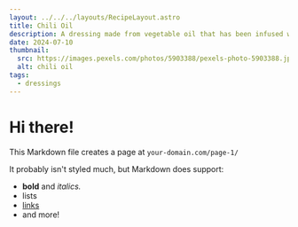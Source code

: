 ```yaml
---
layout: ../../../layouts/RecipeLayout.astro
title: Chili Oil
description: A dressing made from vegetable oil that has been infused with chili peppers.
date: 2024-07-10
thumbnail:
  src: https://images.pexels.com/photos/5903388/pexels-photo-5903388.jpeg?auto=compress&cs=tinysrgb&w=1260&h=750&dpr=2
  alt: chili oil
tags:
  - dressings
---
```


# Hi there!

This Markdown file creates a page at `your-domain.com/page-1/`

It probably isn't styled much, but Markdown does support:

- **bold** and _italics._
- lists
- [links](https://astro.build)
- and more!
